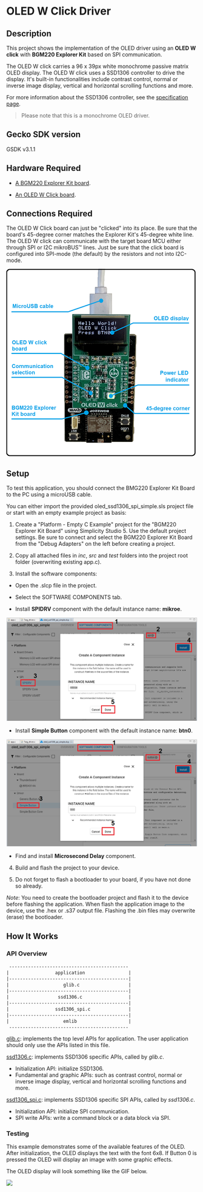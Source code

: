 # OLED W Click Driver #

## Description ##

This project shows the implementation of the OLED driver using an **OLED W click** with **BGM220 Explorer Kit** based on SPI communication.

The OLED W click carries a 96 x 39px white monochrome passive matrix OLED display. The OLED W click uses a SSD1306 controller to drive the display. It's built-in functionalities include contrast control, normal or inverse image display, vertical and horizontal scrolling functions and more. 

For more information about the SSD1306 controller, see the [specification page](https://cdn.sparkfun.com/assets/learn_tutorials/3/0/8/SSD1306.pdf).

>Please note that this is a monochrome OLED driver.

## Gecko SDK version ##

GSDK v3.1.1

## Hardware Required ##

- [A BGM220 Explorer Kit board](https://www.silabs.com/development-tools/wireless/bluetooth/bgm220-explorer-kit).

- [An OLED W Click board](https://www.mikroe.com/oled-w-click).

## Connections Required ##

The OLED W Click board can just be "clicked" into its place. Be sure that the board's 45-degree corner matches the Explorer Kit's 45-degree white line. The OLED W click can communicate with the target board MCU either through SPI or I2C mikroBUS™ lines. Just be sure that the click board is configured into SPI-mode (the default) by the resistors and not into I2C-mode.

![board](images/bgm220_kit_oled_board.png "BGM220 Explorer Kit Board and OLED W Click Board")

## Setup ##

To test this application, you should connect the BMG220 Explorer Kit Board to the PC using a microUSB cable. 

You can either import the provided oled_ssd1306_spi_simple.sls project file or start with an empty example project as basis:

1. Create a "Platform - Empty C Example" project for the "BGM220 Explorer Kit Board" using Simplicity Studio 5. Use the default project settings. Be sure to connect and select the BGM220 Explorer Kit Board from the "Debug Adapters" on the left before creating a project.

2. Copy all attached files in *inc*, *src* and *test* folders into the project root folder (overwriting existing app.c).

3. Install the software components:

- Open the .slcp file in the project.

- Select the SOFTWARE COMPONENTS tab.

- Install **SPIDRV** component with the default instance name: **mikroe**.

![spi_mikroe](images/spi_mikroe.png)

- Install **Simple Button** component with the default instance name: **btn0**.

![](images/simple_button.png)

- Find and install **Microsecond Delay** component.

4. Build and flash the project to your device.

5. Do not forget to flash a bootloader to your board, if you have not done so already.

*Note*: You need to create the bootloader project and flash it to the device before flashing the application. When flash the application image to the device, use the .hex or .s37 output file. Flashing the .bin files may overwrite (erase) the bootloader.

## How It Works ##

### API Overview ###

```
 --------------------------------------------
|                 application                | 
|--------------------------------------------|
|                    glib.c                  | 
|--------------------------------------------|
|                  ssd1306.c                 |
|--------------------------------------------|
|                 ssd1306_spi.c              |
|--------------------------------------------|
|                    emlib                   |
 --------------------------------------------
```

[glib.c](src/glib.c): implements the top level APIs for application. The user application should only use the APIs listed in this file.

[ssd1306.c](src/ssd1306.c): implements SSD1306 specific APIs, called by *glib.c*.
- Initialization API: initialize SSD1306.
- Fundamental and graphic APIs: such as contrast control, normal or inverse image display, vertical and horizontal scrolling functions and more.

[ssd1306_spi.c](src/ssd1306_spi.c): implements SSD1306 specific SPI APIs, called by *ssd1306.c*.
- Initialization API: initialize SPI communication.
- SPI write APIs: write a command block or a data block via SPI.

### Testing ###

This example demonstrates some of the available features of the OLED. After initialization, the OLED displays the text with the font 6x8. If Button 0 is pressed the OLED will display an image with some graphic effects.

The OLED display will look something like the GIF below.

![](images/testing.GIF)
